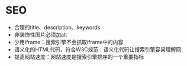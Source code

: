 # SEO

- 合理的title、description、keywords
- 非装饰性图片必须加alt
- 少用iframe：搜索引擎不会抓取iframe中的内容
- 语义化的HTML代码，符合W3C规范：语义化代码让搜索引擎容易理解网
- 提高网站速度：网站速度是搜索引擎排序的一个重要指标